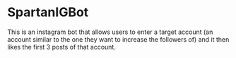 # SpartanIGBot
This is an instagram bot that allows users to enter a target account (an account similar to the one they want to increase the followers of) and it then likes the first 3 posts of that account. 

